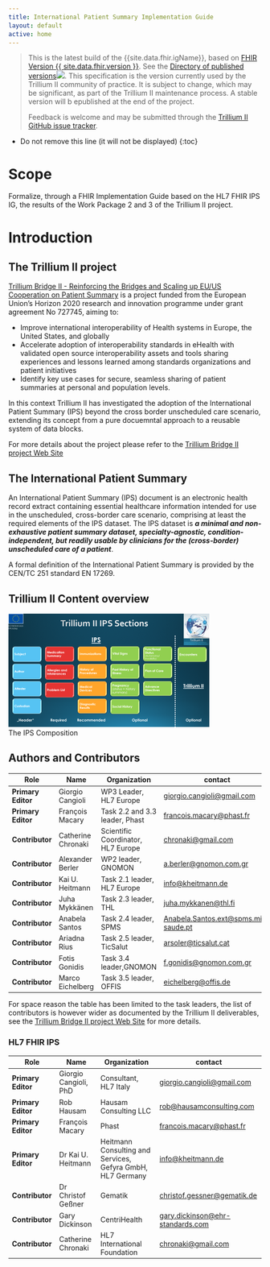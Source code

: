 ```yaml
---
title: International Patient Summary Implementation Guide
layout: default
active: home
---
```

<!-- 
### Jekyll Site Variables

These are the site variables defined [here](http://wiki.hl7.org/index.php?title=IG_Publisher_Documentation#Jekyll):

- IG Business version specification (defined in ig.json)- {% raw %}{{site.data.fhir.ig.version}} {% endraw %} = {{site.data.fhir.ig.version}}

- IG status (defined in ig.xml)- {% raw %}{{site.data.fhir.ig.status}} {% endraw %} = {{site.data.fhir.ig.status}}

- Whether is experimental IG (defined in ig.xml) - {% raw %}{{site.data.fhir.ig.experimental}} {% endraw %} = {{site.data.fhir.ig.experimental}}

- IG Publisher name (defined in ig.xml) - {% raw %}{{site.data.fhir.ig.publisher}} {% endraw %} = {{site.data.fhir.ig.publisher}}

- dependency url - e.g. "uscore" : Base url of a dependency implementation Guide (defined in ig.json) -  {% raw %} {{site.data.fhir.uscore}} {% endraw %}= {{site.data.fhir.uscore}}

- igName : Title of the implementation Guide (defined in ig.xml) -  {% raw %} {{site.data.fhir.igName}} {% endraw %}= {{site.data.fhir.igName}}

- path : path to the main FHIR specification (defined in ig.json)-  {% raw %} {{site.data.fhir.path}} {% endraw %}= {{site.data.fhir.path}}

- canonical : canonical path to this specification (defined in ig.json)-  {% raw %} {{site.data.fhir.canonical}} {% endraw %} = {{site.data.fhir.canonical}}

- errorCount : number of errors in the build file (not including HTML validation errors) -  {% raw %} {{site.data.fhir.errorCount}} {% endraw %} = {{site.data.fhir.errorCount}}

- version : version of FHIR -  {% raw %} {{site.data.fhir.version}} {% endraw %} = {{site.data.fhir.version}}

- revision : revision of FHIR -  {% raw %} {{site.data.fhir.revision}} {% endraw %} = {{site.data.fhir.revision}}

- versionFull : version-revision -  {% raw %} {{site.data.fhir.versionFull}} {% endraw %} = {{site.data.fhir.versionFull}}

- totalFiles : total number of files found by the build -  {% raw %} {{site.data.fhir.totalFiles}} {% endraw %} = {{site.data.fhir.totalFiles}}

- processedFiles : number of files genrated by the build -  {% raw %} {{site.data.fhir.processedFiles}} {% endraw %} = {{site.data.fhir.processedFiles}}

- genDate : date of generation (so date stamps in the pages can match those in the conformance resources) -  {% raw %} {{site.data.fhir.genDate}} {% endraw %} = {{site.data.fhir.genDate}}
-->
<blockquote class="stu-note">
<p>
This is the latest build <!-- Current officially released version --> of the {{site.data.fhir.igName}}, based on <a href="{{ site.data.fhir.path }}">FHIR Version {{ site.data.fhir.version }}</a>. See the <a href="history.html">Directory of published versions<img src="external.png"/></a>.  This specification is the version currently used by the Trillium II community of practice. It is subject to change, which may be significant, as part of the Trillium II maintenance process. A stable version will b epublished at the end of the project.</p>
<p>
Feedback is welcome and may be submitted through the <a href="https://github.com/gcangioli/trilliumII/issues">Trillium II GitHub issue tracker</a>.
</p>
</blockquote>

<!-- TOC  the css styling for this is \pages\assets\css\project.css under 'markdown-toc'-->

* Do not remove this line (it will not be displayed)
{:toc}


<!-- end TOC -->
# Scope
Formalize, through a FHIR Implementation Guide based on the HL7 FHIR IPS IG, the results of the Work Package 2 and 3 of the Trillium II project.

 
# Introduction
## The Trillium II project
<a href="https://trillium2.eu/">Trillium Bridge II - Reinforcing the Bridges and Scaling up EU/US Cooperation on Patient Summary</a> is a project funded from the European Union’s Horizon 2020 research and innovation programme under grant agreement No 727745, aiming to:
<ul>
<li>Improve international interoperability of Health systems in Europe, the United States, and globally</li>
<li>Accelerate adoption of interoperability standards in eHealth with validated open source interoperability assets and tools sharing experiences and lessons learned among standards organizations and patient initiatives</li>
<li>Identify key use cases for secure, seamless sharing of patient summaries at personal and population levels.</li>
</ul>

In this context Trillium II has investigated the adoption of the International Patient Summary (IPS) beyond the cross border unscheduled care scenario, extending its concept from a pure docuemntal approach to a reusable system of data blocks.

For more details about the project please refer to the <a href="https://trillium2.eu/">Trillium Bridge II project Web Site</a>

## The International Patient Summary
An International Patient Summary (IPS) document is an electronic health record extract containing essential healthcare information intended for use in the unscheduled, cross-border care scenario, comprising at least the required elements of the IPS dataset. The IPS dataset is **_a minimal and non-exhaustive patient summary dataset, specialty-agnostic, condition-independent, but readily usable by clinicians for the (cross-border) unscheduled care of a patient_**.

A formal definition of the International Patient Summary is provided by the CEN/TC 251 standard EN 17269.


## Trillium II Content overview

<div class="image">
<img src="assets/images/IPS_composition.png" width="400" />
<div>The IPS Composition</div>
<p></p>
</div>


## Authors and Contributors

| Role  | Name | Organization | contact |
| --- | --- | --- | --- |
| **Primary Editor** | Giorgio Cangioli | WP3 Leader, HL7 Europe | giorgio.cangioli@gmail.com |
| **Primary Editor** | François Macary | Task 2.2 and 3.3 leader, Phast | francois.macary@phast.fr |
| **Contributor** | Catherine Chronaki | Scientific Coordinator, HL7 Europe | chronaki@gmail.com |
| **Contributor** | Alexander Berler | WP2 leader, GNOMON | a.berler@gnomon.com.gr |
| **Contributor** | Kai U. Heitmann | Task 2.1 leader, HL7 Europe | info@kheitmann.de |
| **Contributor** | Juha Mykkänen | Task 2.3 leader, THL | juha.mykkanen@thl.fi|
| **Contributor** | Anabela Santos | Task 2.4 leader, SPMS | Anabela.Santos.ext@spms.min-saude.pt |
| **Contributor** | Ariadna Rius | Task 2.5 leader, TicSalut | arsoler@ticsalut.cat |
| **Contributor** | Fotis Gonidis | Task 3.4 leader,GNOMON | f.gonidis@gnomon.com.gr |
| **Contributor** | Marco Eichelberg | Task 3.5 leader, OFFIS | eichelberg@offis.de |

For space reason the table has been limited to the task leaders, the list of contributors is however wider as documented by the Trillium II deliverables, see the <a href="https://trillium2.eu/">Trillium Bridge II project Web Site</a> for more details.

### HL7 FHIR IPS

| Role  | Name | Organization | contact |
| --- | --- | --- | --- |
| **Primary Editor** | Giorgio Cangioli, PhD | Consultant, HL7 Italy | giorgio.cangioli@gmail.com |
| **Primary Editor** | Rob Hausam | Hausam Consulting LLC | rob@hausamconsulting.com |
| **Primary Editor** | François Macary | Phast | francois.macary@phast.fr |
| **Primary Editor** |  Dr Kai U. Heitmann | Heitmann Consulting and Services, Gefyra GmbH, HL7 Germany | info@kheitmann.de  
| **Contributor** | Dr Christof Geßner | Gematik | christof.gessner@gematik.de |
| **Contributor** | Gary Dickinson | CentriHealth | gary.dickinson@ehr-standards.com |
| **Contributor** | Catherine Chronaki | HL7 International Foundation | chronaki@gmail.com |

